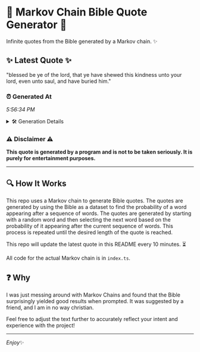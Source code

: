 # 📖 Markov Chain Bible Quote Generator 📖

Infinite quotes from the Bible generated by a Markov chain. ✨

## ✨ Latest Quote ✨
"blessed be ye of the lord, that ye have shewed this kindness unto your lord, even unto saul, and have buried him."

### ⏰ Generated At
*5:56:34 PM*

<details>
    <summary>🛠️ Generation Details</summary>
    <p>
        <strong>🌱 Seed:</strong> blessed<br>
        <strong>🔄 Iterations:</strong> 21<br>
        <strong>📜 Context History:</strong><br>[ blessed ]: be<br>[ blessed, be ]: ye<br>[ blessed, be, ye ]: of<br>[ blessed, be, ye, of ]: the<br>[ blessed, be, ye, of, the ]: lord,<br>[ blessed, be, ye, of, the, lord, ]: that<br>[ be, ye, of, the, lord,, that ]: ye<br>[ ye, of, the, lord,, that, ye ]: have<br>[ of, the, lord,, that, ye, have ]: shewed<br>[ the, lord,, that, ye, have, shewed ]: this<br>[ lord,, that, ye, have, shewed, this ]: kindness<br>[ that, ye, have, shewed, this, kindness ]: unto<br>[ ye, have, shewed, this, kindness, unto ]: your<br>[ have, shewed, this, kindness, unto, your ]: lord,<br>[ shewed, this, kindness, unto, your, lord, ]: even<br>[ this, kindness, unto, your, lord,, even ]: unto<br>[ kindness, unto, your, lord,, even, unto ]: saul,<br>[ unto, your, lord,, even, unto, saul, ]: and<br>[ your, lord,, even, unto, saul,, and ]: have<br>[ lord,, even, unto, saul,, and, have ]: buried<br>[ even, unto, saul,, and, have, buried ]: him.<br>
    </p>
</details>

### ⚠️ Disclaimer ⚠️
**This quote is generated by a program and is not to be taken seriously. It is purely for entertainment purposes.**

---

## 🔍 How It Works

This repo uses a Markov chain to generate Bible quotes. The quotes are generated by using the Bible as a dataset to find the probability of a word appearing after a sequence of words. The quotes are generated by starting with a random word and then selecting the next word based on the probability of it appearing after the current sequence of words. This process is repeated until the desired length of the quote is reached.

This repo will update the latest quote in this README every 10 minutes. ⏳

All code for the actual Markov chain is in `index.ts`.

## ❓ Why

I was just messing around with Markov Chains and found that the Bible surprisingly yielded good results when prompted. 
It was suggested by a friend, and I am in no way christian.

Feel free to adjust the text further to accurately reflect your intent and experience with the project!

---

*Enjoy*✨
